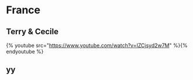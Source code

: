 # France

## Terry & Cecile

{% youtube src="https://www.youtube.com/watch?v=IZCjsyd2w7M" %}{% endyoutube %}


## yy